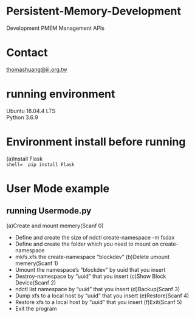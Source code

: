 # Persistent-Memory-Development
Development PMEM Management APIs
# Contact
thomashuang@iii.org.tw
# running environment
Ubuntu 18.04.4 LTS  
Python 3.6.9
# Environment install before running
(a)Install Flask    
    ```shell= 
    pip install Flask
    ```
# User Mode example
## running Usermode.py
(a)Create and mount memery(Scanf 0)  
- Define and create the size of ndctl create-namespace -m fsdax  
- Define and create the folder which you need to mount on create-namespace  
- mkfs.xfs the create-namespace “blockdev”
(b)Delete umount memery(Scanf 1)  
- Umount the namespace’s “blockdev” by uuid that you insert  
- Destroy-namespace by “uuid” that you insert
(c)Show Block Device(Scanf 2)  
- ndctl list namespace by “uuid” that you insert
(d)Backup(Scanf 3)  
- Dump xfs to a local host by “uuid” that you insert
(e)Restore(Scanf 4)  
- Restore xfs to a local host by “uuid” that you insert
(f)Exit(Scanf 5)  
- Exit the program
